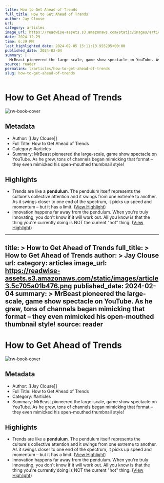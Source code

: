 ```yaml
---
title: How to Get Ahead of Trends
full_title: How to Get Ahead of Trends
author: Jay Clouse
url: 
category: articles
image_url: https://readwise-assets.s3.amazonaws.com/static/images/article3.5c705a01b476.png
date: 2024-12-29
time: 6:39 PM
last_highlighted_date: 2024-02-05 15:11:13.955295+00:00
published_date: 2024-02-04
summary: |
  MrBeast pioneered the large-scale, game show spectacle on YouTube. As he grew, tons of channels began mimicking that format – they even mimicked his open-mouthed thumbnail style!
source: reader
permalink: l/articles/how-to-get-ahead-of-trends
slug: how-to-get-ahead-of-trends
---
```

# How to Get Ahead of Trends

![rw-book-cover](https://readwise-assets.s3.amazonaws.com/static/images/article3.5c705a01b476.png)

## Metadata
- Author: [[Jay Clouse]]
- Full Title: How to Get Ahead of Trends
- Category: #articles
- Summary: MrBeast pioneered the large-scale, game show spectacle on YouTube. As he grew, tons of channels began mimicking that format – they even mimicked his open-mouthed thumbnail style!

## Highlights
- Trends are like a **pendulum**. The pendulum itself represents the culture's collective attention and it swings from one extreme to another. As it swings closer to one end of the spectrum, it picks up speed and momentum – but it has a limit. ([View Highlight](https://read.readwise.io/read/01hnwx30ttsq8j0swkbkaf8kkn))
- Innovation happens far away from the pendulum. When you're truly innovating, you don't know if it will work out. All you know is that the thing you're currently doing is NOT the current "hot" thing. ([View Highlight](https://read.readwise.io/read/01hnwx5j1v0mfq705n6r3s75pa))


---
title: >
  How to Get Ahead of Trends
full_title: >
  How to Get Ahead of Trends
author: >
  Jay Clouse
url: 
category: articles
image_url: https://readwise-assets.s3.amazonaws.com/static/images/article3.5c705a01b476.png
published_date: 2024-02-04
summary: >
  MrBeast pioneered the large-scale, game show spectacle on YouTube. As he grew, tons of channels began mimicking that format – they even mimicked his open-mouthed thumbnail style!
source: reader
---
# How to Get Ahead of Trends

![rw-book-cover](https://readwise-assets.s3.amazonaws.com/static/images/article3.5c705a01b476.png)

## Metadata
- Author: [[Jay Clouse]]
- Full Title: How to Get Ahead of Trends
- Category: #articles
- Summary: MrBeast pioneered the large-scale, game show spectacle on YouTube. As he grew, tons of channels began mimicking that format – they even mimicked his open-mouthed thumbnail style!

## Highlights
- Trends are like a **pendulum**. The pendulum itself represents the culture's collective attention and it swings from one extreme to another. As it swings closer to one end of the spectrum, it picks up speed and momentum – but it has a limit. ([View Highlight](https://read.readwise.io/read/01hnwx30ttsq8j0swkbkaf8kkn))
- Innovation happens far away from the pendulum. When you're truly innovating, you don't know if it will work out. All you know is that the thing you're currently doing is NOT the current "hot" thing. ([View Highlight](https://read.readwise.io/read/01hnwx5j1v0mfq705n6r3s75pa))


